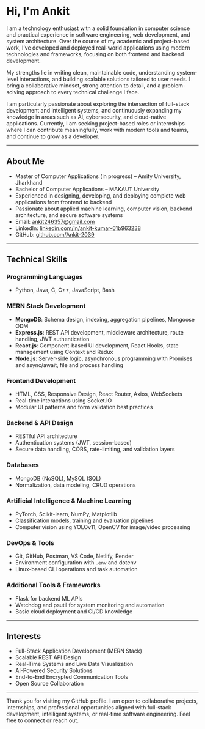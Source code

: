 # Hi, I'm Ankit

I am a technology enthusiast with a solid foundation in computer science and practical experience in software engineering, web development, and system architecture. Over the course of my academic and project-based work, I’ve developed and deployed real-world applications using modern technologies and frameworks, focusing on both frontend and backend development.

My strengths lie in writing clean, maintainable code, understanding system-level interactions, and building scalable solutions tailored to user needs. I bring a collaborative mindset, strong attention to detail, and a problem-solving approach to every technical challenge I face.

I am particularly passionate about exploring the intersection of full-stack development and intelligent systems, and continuously expanding my knowledge in areas such as AI, cybersecurity, and cloud-native applications. Currently, I am seeking project-based roles or internships where I can contribute meaningfully, work with modern tools and teams, and continue to grow as a developer.

---

## About Me

- Master of Computer Applications (in progress) – Amity University, Jharkhand  
- Bachelor of Computer Applications – MAKAUT University  
- Experienced in designing, developing, and deploying complete web applications from frontend to backend  
- Passionate about applied machine learning, computer vision, backend architecture, and secure software systems  
- Email: ankit246357@gmail.com  
- LinkedIn: [linkedin.com/in/ankit-kumar-61b963238](https://www.linkedin.com/in/ankit-kumar-61b963238)  
- GitHub: [github.com/Ankit-2039](https://github.com/Ankit-2039)

---

## Technical Skills

### Programming Languages
- Python, Java, C, C++, JavaScript, Bash

### MERN Stack Development
- **MongoDB**: Schema design, indexing, aggregation pipelines, Mongoose ODM  
- **Express.js**: REST API development, middleware architecture, route handling, JWT authentication  
- **React.js**: Component-based UI development, React Hooks, state management using Context and Redux  
- **Node.js**: Server-side logic, asynchronous programming with Promises and async/await, file and process handling

### Frontend Development
- HTML, CSS, Responsive Design, React Router, Axios, WebSockets
- Real-time interactions using Socket.IO
- Modular UI patterns and form validation best practices

### Backend & API Design
- RESTful API architecture
- Authentication systems (JWT, session-based)
- Secure data handling, CORS, rate-limiting, and validation layers

### Databases
- MongoDB (NoSQL), MySQL (SQL)
- Normalization, data modeling, CRUD operations

### Artificial Intelligence & Machine Learning
- PyTorch, Scikit-learn, NumPy, Matplotlib
- Classification models, training and evaluation pipelines
- Computer vision using YOLOv11, OpenCV for image/video processing

### DevOps & Tools
- Git, GitHub, Postman, VS Code, Netlify, Render
- Environment configuration with `.env` and dotenv
- Linux-based CLI operations and task automation

### Additional Tools & Frameworks
- Flask for backend ML APIs
- Watchdog and psutil for system monitoring and automation
- Basic cloud deployment and CI/CD knowledge

---

## Interests

- Full-Stack Application Development (MERN Stack)
- Scalable REST API Design    
- Real-Time Systems and Live Data Visualization  
- AI-Powered Security Solutions  
- End-to-End Encrypted Communication Tools 
- Open Source Collaboration

---

Thank you for visiting my GitHub profile. I am open to collaborative projects, internships, and professional opportunities aligned with full-stack development, intelligent systems, or real-time software engineering. Feel free to connect or reach out.
